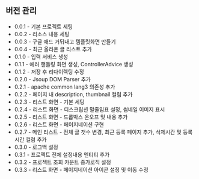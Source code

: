 ## 버전 관리
* 0.0.1 - 기본 프로젝트 세팅
* 0.0.2 - 리소스 내용 세팅
* 0.0.3 - 구글 애드 거둬내고 템플릿화면 만들기
* 0.0.4 - 최근 올라온 글 리스트 추가
* 0.1.0 - 입력 서비스 생성
* 0.1.1 - 에러 핸들링 화면 생성, ControllerAdvice 생성
* 0.1.2 - 저장 후 리다이렉팅 수정
* 0.2.0 - Jsoup DOM Parser 추가
* 0.2.1 - apache common lang3 의존성 추가
* 0.2.2 - 페이지 내 description, thumbnail 컬럼 추가
* 0.2.3 - 리스트 화면 - 기본 세팅 
* 0.2.4 - 리스트 화면 - 디스크립션 말줄임표 설정, 썸네일 이미지 표시
* 0.2.5 - 리스트 화면 - 드롭박스 온오프 및 내용 추가
* 0.2.6 - 리스트 화면 - 페이지네이션 구현
* 0.2.7 - 메인 리스트 - 전체 글 갯수 변경, 최근 등록 페이지 추가, 삭제시간 및 등록시간 컬럼 추가
* 0.3.0 - 로그백 설정
* 0.3.1 - 프로젝트 전체 설정내용 엔티티 추가
* 0.3.2 - 프로젝트 조회 카운트 증가로직 설정
* 0.3.3 - 리스트 화면 - 페이지네이션 아이콘 설정 및 이동 수정
